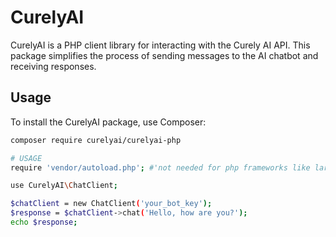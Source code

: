 # CurelyAI

CurelyAI is a PHP client library for interacting with the Curely AI API. This package simplifies the process of sending messages to the AI chatbot and receiving responses.

## Usage

To install the CurelyAI package, use Composer:

```sh
composer require curelyai/curelyai-php

# USAGE
require 'vendor/autoload.php'; #'not needed for php frameworks like laravel'

use CurelyAI\ChatClient;

$chatClient = new ChatClient('your_bot_key');
$response = $chatClient->chat('Hello, how are you?');
echo $response;